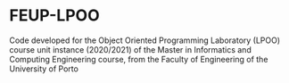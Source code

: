 # FEUP-LPOO
Code developed for the Object Oriented Programming Laboratory (LPOO) course unit instance (2020/2021) of the Master in Informatics and Computing Engineering course, from the Faculty of Engineering of the University of Porto 
